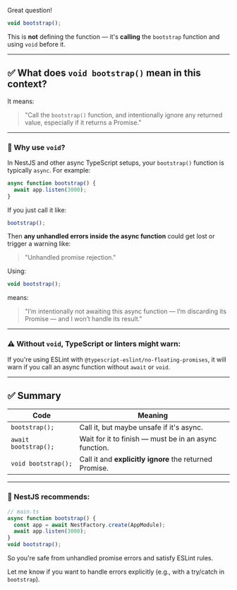 Great question!

```ts
void bootstrap();
```

This is **not** defining the function — it's **calling** the `bootstrap` function and using `void` before it.

---

## ✅ What does `void bootstrap()` mean in this context?

It means:

> "Call the `bootstrap()` function, and intentionally ignore any returned value, especially if it returns a Promise."

---

### 🧠 Why use `void`?

In NestJS and other async TypeScript setups, your `bootstrap()` function is typically `async`. For example:

```ts
async function bootstrap() {
  await app.listen(3000);
}
```

If you just call it like:

```ts
bootstrap();
```

Then **any unhandled errors inside the async function** could get lost or trigger a warning like:

> "Unhandled promise rejection."

Using:

```ts
void bootstrap();
```

means:

> "I’m intentionally not awaiting this async function — I’m discarding its Promise — and I won’t handle its result."

---

### ⚠️ Without `void`, TypeScript or linters might warn:

If you're using ESLint with `@typescript-eslint/no-floating-promises`, it will warn if you call an async function without `await` or `void`.

---

## ✅ Summary

| Code                 | Meaning                                                 |
| -------------------- | ------------------------------------------------------- |
| `bootstrap();`       | Call it, but maybe unsafe if it's async.                |
| `await bootstrap();` | Wait for it to finish — must be in an async function.   |
| `void bootstrap();`  | Call it and **explicitly ignore** the returned Promise. |

---

### 🚀 NestJS recommends:

```ts
// main.ts
async function bootstrap() {
  const app = await NestFactory.create(AppModule);
  await app.listen(3000);
}
void bootstrap();
```

So you're safe from unhandled promise errors and satisfy ESLint rules.

Let me know if you want to handle errors explicitly (e.g., with a try/catch in `bootstrap`).
